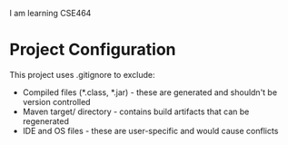 I am learning CSE464
# Project Configuration
This project uses .gitignore to exclude:
- Compiled files (*.class, *.jar) - these are generated and shouldn't be version controlled
- Maven target/ directory - contains build artifacts that can be regenerated
- IDE and OS files - these are user-specific and would cause conflicts
